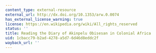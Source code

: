 ```yaml
---
content_type: external-resource
external_url: http://dx.doi.org/10.1353/arw.0.0074
has_external_license_warning: true
license: https://en.wikipedia.org/wiki/All_rights_reserved
status: ''
title: Reading the Diary of Akinpelu Obisesan in Colonial Africa
uid: 1cbacc79-b2ad-4278-a5d7-6d46d8eddc2f
wayback_url: ''
---
```

